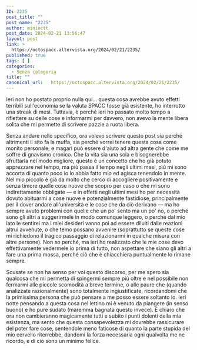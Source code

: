 ```yaml
---
ID: 2235
post_title: ""
post_name: "2235"
author: minioctt
post_date: 2024-02-21 13:56:47
layout: post
link: >
  https://octospacc.altervista.org/2024/02/21/2235/
published: true
tags: [ ]
categories:
  - Senza categoria
title: ""
canonical_url:   https://octospacc.altervista.org/2024/02/21/2235/
---
```

<!-- wp:paragraph -->
<p>Ieri non ho postato proprio nulla qui... questa cosa avrebbe avuto effetti terribili sull'economia se la valuta SPACC fosse già esistente, ho interrotto una streak di mesi. Tuttavia, è perché ieri ho passato molto tempo a riflettere su delle cose e informarmi per davvero, non avevo la mente libera solita che mi permette di scrivere pazzie a ruota libera.</p>
<!-- /wp:paragraph -->

<!-- wp:paragraph -->
<p>Senza andare nello specifico, ora volevo scrivere questo post sia perché altrimenti il sito fa la muffa, sia perché vorrei tenere questa cosa come monito personale, e magari può essere d'aiuto ad altra gente che come me soffre di gnavismo cronico. Che la vita sia una sola e bisognerebbe sfruttarla nel modo migliore, questo è un concetto che ho già potuto apprezzare nel tempo, ma più passa il tempo negli ultimi mesi, più mi sono accorta di quanto poco io lo abbia fatto mio ed agisca tenendolo in mente. Nel mio piccolo è già da molto che cerco di accogliere positivamente e senza timore quelle cose nuove che scopro per caso o che mi sono indirettamente obbligate — e in effetti negli ultimi mesi ho per necessità dovuto abituarmi a cose nuove e potenzialmente fastidiose, principalmente per il dover andare all'università e le cose che da ciò derivano — ma ho sempre avuto problemi con quelle che un po' sento ma un po' no, o perché sono gli altri a suggerirmele in modo comunque leggero, o perché dal mio lato le sentirei ma i miei desideri vanno poi ad essere diluiti dalle reazioni altrui avvenute, o che temo possano avvenire (soprattutto se queste cose mi richiedono il tragico passaggio di relazionarmi in qualche misura con altre persone). Non so perché, ma ieri ho realizzato che le mie cose devo effettivamente vedermele io prima di tutto, non aspettare che siano gli altri a fare una prima mossa, perché ciò che è chiacchiera puntualmente lo rimane sempre.</p>
<!-- /wp:paragraph -->

<!-- wp:paragraph -->
<p>Scusate se non ha senso per voi questo discorso, per me spero sia qualcosa che mi permetta di spingermi sempre più oltre e nel possibile non fermarmi alle piccole scomodità a breve termine, o alle paure che (quando analizzate razionalmente) sono totalmente ingiustificate, ricordandomi che la primissima persona che può pensare a me posso essere soltanto io. Ieri notte pensando a questa cosa nel lettino mi è venuto da piangere (in senso buono) e ho pure sudato (maremma bagnata questo invece). È chiaro che ora non cambieranno magicamente tutti e subito i punti dolenti della mia esistenza, ma sento che questa consapevolezza mi dovrebbe rassicurare del poter fare cose, sentendole meno faticose di quanto la parte stupida del mio cervello riterrebbe, dandomi la forza necessaria ogni qualvolta me ne ricordo, e di ciò sono un minimo felice.</p>
<!-- /wp:paragraph -->